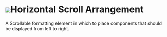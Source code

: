 # ![](/assets/touchcolor.png)Horizontal Scroll Arrangement

A Scrollable formatting element in which to place components that should be displayed from left to right.
